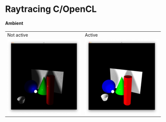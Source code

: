 # Raytracing C/OpenCL

#### Ambient
<table>
  <tr>
    <td>Not active</td>
     <td>Active</td>
  </tr>
  <tr>
    <td><img src="pic/all_figures_soft.png"></td>
    <td><img src="pic/ambient.png"></td>
  </tr>
 </table>
